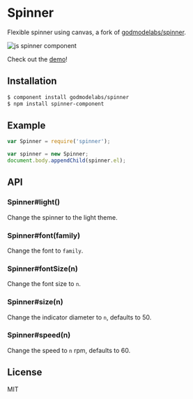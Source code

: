 # Spinner

  Flexible spinner using canvas, a fork of [godmodelabs/spinner](https://github.com/godmodelabs/spinner).

  ![js spinner component](http://i.cloudup.com/KPENz2xQbRnN7BZ.png)

  Check out the [demo](http://godmodelabs.github.com/spinner/)!

## Installation

```bash
$ component install godmodelabs/spinner
$ npm install spinner-component
```

## Example

```js
var Spinner = require('spinner');

var spinner = new Spinner;
document.body.appendChild(spinner.el);
```

## API

### Spinner#light()

  Change the spinner to the light theme.

### Spinner#font(family)

  Change the font to `family`.

### Spinner#fontSize(n)

  Change the font size to `n`.

### Spinner#size(n)

  Change the indicator diameter to `n`, defaults to 50.

### Spinner#speed(n)

  Change the speed to `n` rpm, defaults to 60.

## License

  MIT
